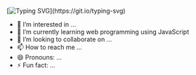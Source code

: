 [![Typing SVG](https://readme-typing-svg.herokuapp.com?font=Babylonica&letterSpacing=0.2rem&pause=1000&color=753176&center=true&vCenter=true&width=435&lines=Hey+there%2C+I'm+Micha%C5%82+Roziel.)](https://git.io/typing-svg)

- 👀 I’m interested in ...
- 🌱 I’m currently learning web programming using JavaScript
- 💞️ I’m looking to collaborate on ...
- 📫 How to reach me ...
- 😄 Pronouns: ...
- ⚡ Fun fact: ...

<!---
michalroziel/michalroziel is a ✨ special ✨ repository because its `README.md` (this file) appears on your GitHub profile.
You can click the Preview link to take a look at your changes.
--->
